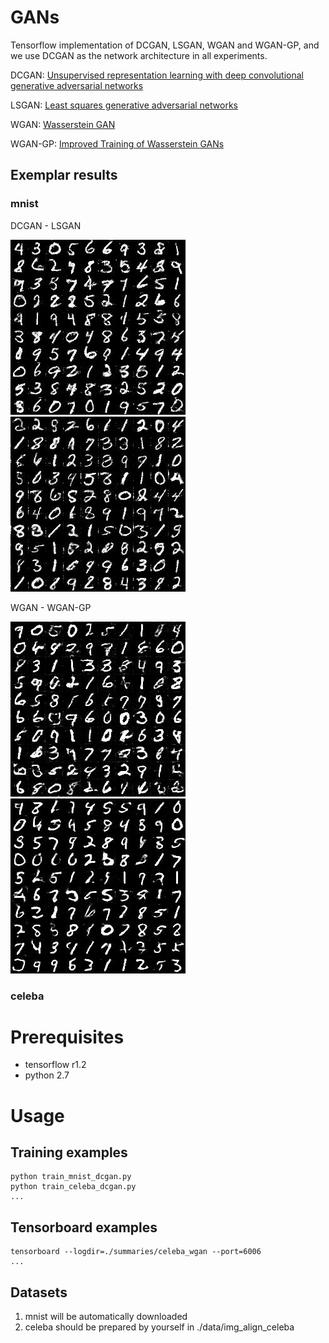 # GANs

Tensorflow implementation of DCGAN, LSGAN, WGAN and WGAN-GP, and we use DCGAN as the network architecture in all experiments.

DCGAN: [Unsupervised representation learning with deep convolutional generative adversarial networks](https://arxiv.org/abs/1511.06434) 

LSGAN: [Least squares generative adversarial networks](https://pdfs.semanticscholar.org/0bbc/35bdbd643fb520ce349bdd486ef2c490f1fc.pdf)

WGAN: [Wasserstein GAN](https://arxiv.org/abs/1701.07875)

WGAN-GP: [Improved Training of Wasserstein GANs](http://arxiv.org/abs/1704.00028)

## Exemplar results

### mnist 
DCGAN - LSGAN

![alt DCGAN](./pics/mnist_dcgan_Epoch_25.jpg) ![](./pics/mnist_lsgan_Epoch_25.jpg)

WGAN - WGAN-GP

![](./pics/mnist_wgan_Epoch_25.jpg) ![](./pics/mnist_wgan_gp_Epoch_25.jpg)

### celeba

# Prerequisites
- tensorflow r1.2
- python 2.7

# Usage

## Training examples
```
python train_mnist_dcgan.py
python train_celeba_dcgan.py
...
```
## Tensorboard examples
```
tensorboard --logdir=./summaries/celeba_wgan --port=6006
...
```

## Datasets
1. mnist will be automatically downloaded
2. celeba should be prepared by yourself in ./data/img_align_celeba